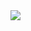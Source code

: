 <img src="https://camo.githubusercontent.com/5d1c77bea000bff0e3a03b65a95ce83b84e2d709cd49778733ee7413458d4181/68747470733a2f2f63617073756c652d72656e6465722e76657263656c2e6170702f6170693f747970653d776176696e6726636f6c6f723d6175746f266865696768743d3330302673656374696f6e3d68656164657226746578743d636f72643033313826666f6e7453697a653d3830" data-canonical-src="https://capsule-render.vercel.app/api?type=waving&amp;color=auto&amp;height=300&amp;section=header&amp;text=yellow0104&amp;fontSize=80" style="max-width: 100%;">
